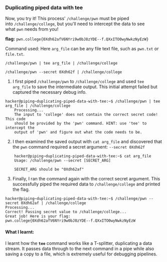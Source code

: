 ### Duplicating piped data with tee 

Now, you try it! This process' `/challenge/pwn` must be piped into `/challenge/college`, but you'll need to intercept the data to see what `pwn` needs from you!

**flag:** `pwn.college{0Xdh62afV6NYri9w0bJ8zYDE--f.QXxITO0wyNwkzNyEzW}`

Command used: 
Here `arg_file` can be any file text file, such as `pwn.txt` or `file.txt`. 

`/challenge/pwn | tee arg_file | /challenge/college`

`/challenge/pwn --secret 0Xdh62f | /challenge/college`

1. I first piped `/challenge/pwn` to `/challenge/college` and used `tee arg_file` to save the intermediate output. This initial attempt failed but captured the necessary debug info.
```
hacker@piping~duplicating-piped-data-with-tee:~$ /challenge/pwn | tee arg_file | /challenge/college
    Processing...
    The input to 'college' does not contain the correct secret code! This code
    should be provided by the 'pwn' command. HINT: use 'tee' to intercept the
    output of 'pwn' and figure out what the code needs to be.
```

2. I then examined the saved output with `cat arg_file` and discovered that the `pwn` command required a secret argument: `--secret 0Xdh62f`
```
    hacker@piping~duplicating-piped-data-with-tee:~$ cat arg_file
    Usage: /challenge/pwn --secret [SECRET_ARG]
    
    SECRET_ARG should be "0Xdh62af"
```

3.  Finally, I ran the command again with the correct secret argument. This successfully piped the required data to `/challenge/college` and printed the flag.
```
hacker@piping~duplicating-piped-data-with-tee:~$ /challenge/pwn --secret 0Xdh62af | /challenge/college
Processing...
Correct! Passing secret value to /challenge/college...
Great job! Here is your flag:
pwn.college{0Xdh62afV6NYri9w0bJ8zYDE--f.QXxITO0wyNwkzNyEzW
```

#### What I learnt: 

I learnt how the **`tee`** command works like a T-splitter, duplicating a data stream. It passes data through to the next command in a pipe while also saving a copy to a file, which is extremely useful for debugging pipelines.
